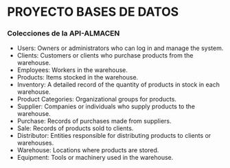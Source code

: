 # PROYECTO BASES DE DATOS

### Colecciones de la API-ALMACEN
- Users: Owners or administrators who can log in and manage the system.
- Clients: Customers or clients who purchase products from the warehouse.
- Employees: Workers in the warehouse.
- Products: Items stocked in the warehouse.
- Inventory: A detailed record of the quantity of products in stock in each warehouse.
- Product Categories: Organizational groups for products.
- Supplier: Companies or individuals who supply products to the warehouse.
- Purchase: Records of purchases made from suppliers.
- Sale: Records of products sold to clients.
- Distributor: Entities responsible for distributing products to clients or warehouses.
- Warehouse: Locations where products are stored.
- Equipment: Tools or machinery used in the warehouse.
